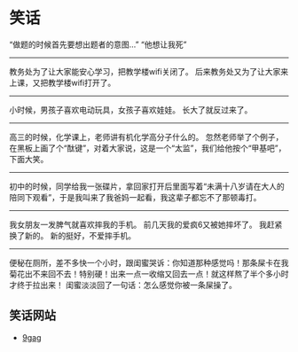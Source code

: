 # 笑话
“做题的时候首先要想出题者的意图…”
 “他想让我死”
***

教务处为了让大家能安心学习，把教学楼wifi关闭了。
后来教务处又为了让大家来上课，又把教学楼wifi打开了。
***

小时候，男孩子喜欢电动玩具，女孩子喜欢娃娃。
长大了就反过来了。
***

高三的时候，化学课上，老师讲有机化学高分子什么的。
忽然老师举了个例子，在黑板上画了个“酞键”，对着大家说，这是一个“太监”，我们给他按个“甲基吧”，下面大笑。
***

初中的时候，同学给我一张碟片，拿回家打开后里面写着“未满十八岁请在大人的陪同下观看”，于是我叫来了我爸妈一起看，我这辈子都忘不了那顿毒打。
***

我女朋友一发脾气就喜欢摔我的手机。
前几天我的爱疯6又被她摔坏了。
我赶紧换了新的。
新的挺好，不爱摔手机。
***

便秘在厕所，差不多快一个小时，跟闺蜜哭诉：你知道那种感觉吗！那条屎卡在我菊花出不来回不去！特别硬！出来一点一收缩又回去一点！就这样熬了半个多小时才终于拉出来！
闺蜜淡淡回了一句话：怎么感觉你被一条屎操了。

## 笑话网站
* [9gag](http://9gag.com/)
